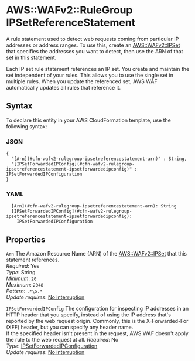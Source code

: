 # AWS::WAFv2::RuleGroup IPSetReferenceStatement<a name="aws-properties-wafv2-rulegroup-ipsetreferencestatement"></a>

A rule statement used to detect web requests coming from particular IP addresses or address ranges\. To use this, create an [AWS::WAFv2::IPSet](aws-resource-wafv2-ipset.md) that specifies the addresses you want to detect, then use the ARN of that set in this statement\.

Each IP set rule statement references an IP set\. You create and maintain the set independent of your rules\. This allows you to use the single set in multiple rules\. When you update the referenced set, AWS WAF automatically updates all rules that reference it\.

## Syntax<a name="aws-properties-wafv2-rulegroup-ipsetreferencestatement-syntax"></a>

To declare this entity in your AWS CloudFormation template, use the following syntax:

### JSON<a name="aws-properties-wafv2-rulegroup-ipsetreferencestatement-syntax.json"></a>

```
{
  "[Arn](#cfn-wafv2-rulegroup-ipsetreferencestatement-arn)" : String,
  "[IPSetForwardedIPConfig](#cfn-wafv2-rulegroup-ipsetreferencestatement-ipsetforwardedipconfig)" : IPSetForwardedIPConfiguration
}
```

### YAML<a name="aws-properties-wafv2-rulegroup-ipsetreferencestatement-syntax.yaml"></a>

```
  [Arn](#cfn-wafv2-rulegroup-ipsetreferencestatement-arn): String
  [IPSetForwardedIPConfig](#cfn-wafv2-rulegroup-ipsetreferencestatement-ipsetforwardedipconfig):
    IPSetForwardedIPConfiguration
```

## Properties<a name="aws-properties-wafv2-rulegroup-ipsetreferencestatement-properties"></a>

`Arn` <a name="cfn-wafv2-rulegroup-ipsetreferencestatement-arn"></a>
The Amazon Resource Name \(ARN\) of the [AWS::WAFv2::IPSet](aws-resource-wafv2-ipset.md) that this statement references\.  
_Required_: Yes  
_Type_: String  
_Minimum_: `20`  
_Maximum_: `2048`  
_Pattern_: `.*\S.*`  
_Update requires_: [No interruption](https://docs.aws.amazon.com/AWSCloudFormation/latest/UserGuide/using-cfn-updating-stacks-update-behaviors.html#update-no-interrupt)

`IPSetForwardedIPConfig` <a name="cfn-wafv2-rulegroup-ipsetreferencestatement-ipsetforwardedipconfig"></a>
The configuration for inspecting IP addresses in an HTTP header that you specify, instead of using the IP address that's reported by the web request origin\. Commonly, this is the X\-Forwarded\-For \(XFF\) header, but you can specify any header name\.  
If the specified header isn't present in the request, AWS WAF doesn't apply the rule to the web request at all\.
_Required_: No  
_Type_: [IPSetForwardedIPConfiguration](aws-properties-wafv2-rulegroup-ipsetforwardedipconfiguration.md)  
_Update requires_: [No interruption](https://docs.aws.amazon.com/AWSCloudFormation/latest/UserGuide/using-cfn-updating-stacks-update-behaviors.html#update-no-interrupt)
